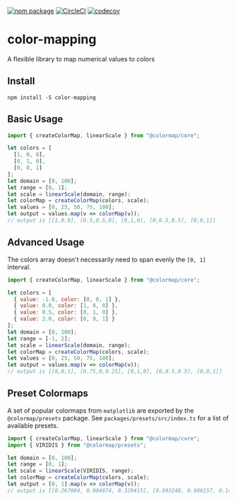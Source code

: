 [![npm package](https://img.shields.io/npm/v/color-mapping.svg)](https://www.npmjs.com/package/@colormap/core)
[![CircleCI](https://circleci.com/gh/alesgenova/colormap/tree/master.svg?style=shield)](https://circleci.com/gh/alesgenova/colormap/tree/master)
[![codecov](https://codecov.io/gh/alesgenova/colormap/branch/master/graph/badge.svg)](https://codecov.io/gh/alesgenova/colormap)

# color-mapping
A flexible library to map numerical values to colors

## Install
```
npm install -S color-mapping
```

## Basic Usage
```javascript
import { createColorMap, linearScale } from "@colormap/core";

let colors = [
  [1, 0, 0],
  [0, 1, 0],
  [0, 0, 1]
];
let domain = [0, 100];
let range = [0, 1];
let scale = linearScale(domain, range);
let colorMap = createColorMap(colors, scale);
let values = [0, 25, 50, 75, 100];
let output = values.map(v => colorMap(v));
// output is [[1,0,0], [0.5,0.5,0], [0,1,0], [0,0.5,0.5], [0,0,1]]
```

## Advanced Usage
The colors array doesn't necessarily need to span evenly the `[0, 1]` interval.
```javascript
import { createColorMap, linearScale } from "@colormap/core";

let colors = [
  { value: -1.0, color: [0, 0, 1] },
  { value: 0.0, color: [1, 0, 0] },
  { value: 0.5, color: [0, 1, 0] },
  { value: 2.0, color: [0, 0, 1] }
];
let domain = [0, 100];
let range = [-1, 2];
let scale = linearScale(domain, range);
let colorMap = createColorMap(colors, scale);
let values = [0, 25, 50, 75, 100];
let output = values.map(v => colorMap(v));
// output is [[0,0,1], [0.75,0,0.25], [0,1,0], [0,0.5,0.5], [0,0,1]]
```

## Preset Colormaps
A set of popular colormaps from `matplotlib` are exported by the `@colormap/presets` package. See `packages/presets/src/index.ts` for a list of available presets.
```javascript
import { createColorMap, linearScale } from "@colormap/core";
import { VIRIDIS } from "@colormap/presets";

let domain = [0, 100];
let range = [0, 1];
let scale = linearScale(VIRIDIS, range);
let colorMap = createColorMap(colors, scale);
let output = [0, 1].map(v => colorMap(v));
// output is [[0.267004, 0.004874, 0.329415], [0.993248, 0.906157, 0.143936]]
```
